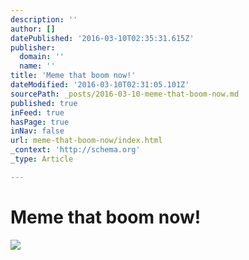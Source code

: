 ```yaml
---
description: ''
author: []
datePublished: '2016-03-10T02:35:31.615Z'
publisher:
  domain: ''
  name: ''
title: 'Meme that boom now!'
dateModified: '2016-03-10T02:31:05.101Z'
sourcePath: _posts/2016-03-10-meme-that-boom-now.md
published: true
inFeed: true
hasPage: true
inNav: false
url: meme-that-boom-now/index.html
_context: 'http://schema.org'
_type: Article

---
```

# Meme that boom now!
![](https://the-grid-user-content.s3-us-west-2.amazonaws.com/617904ba-fda4-49a6-92c6-728fa2fe98e2.png)